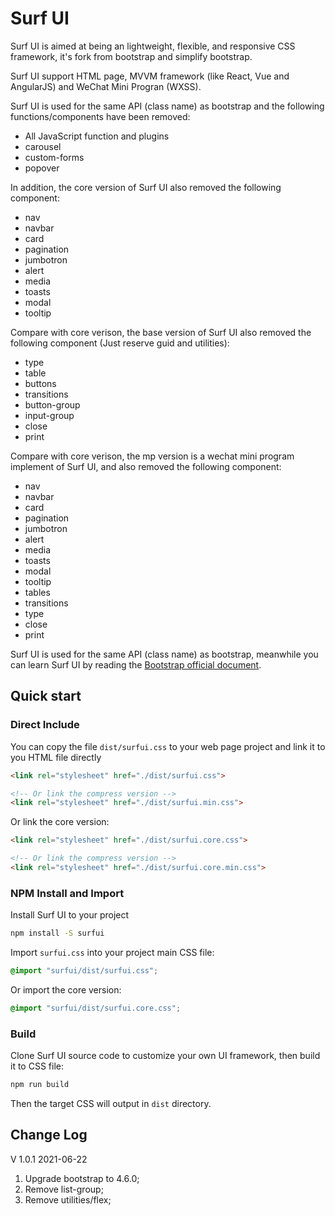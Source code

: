 # Surf UI

Surf UI is aimed at  being an lightweight, flexible, and responsive CSS framework, it's fork from bootstrap and simplify bootstrap.

Surf UI support HTML page, MVVM framework (like React, Vue and AngularJS) and WeChat Mini Progran (WXSS).

Surf UI is used for the same API (class name) as bootstrap and the following functions/components have been removed:

- All JavaScript function and plugins
- carousel
- custom-forms
- popover

In addition, the core version of Surf UI also removed the following component:

- nav
- navbar
- card
- pagination
- jumbotron
- alert
- media
- toasts
- modal
- tooltip

Compare with core verison, the base version of Surf UI also removed the following component (Just reserve guid and utilities):
- type
- table
- buttons
- transitions
- button-group
- input-group
- close
- print

Compare with core verison, the mp version is a wechat mini program implement of Surf UI, and also removed the following component:
- nav
- navbar
- card
- pagination
- jumbotron
- alert
- media
- toasts
- modal
- tooltip
- tables
- transitions
- type
- close
- print


Surf UI is used for the same API (class name) as bootstrap, meanwhile you can learn Surf UI by reading the [Bootstrap official document](https://getbootstrap.com/docs/4.5/layout/overview/).




## Quick start

### Direct Include

You can copy the file `dist/surfui.css` to your web page project and link it to you HTML file directly

```html
<link rel="stylesheet" href="./dist/surfui.css">

<!-- Or link the compress version -->
<link rel="stylesheet" href="./dist/surfui.min.css">
```

Or link the core version:

```html
<link rel="stylesheet" href="./dist/surfui.core.css">

<!-- Or link the compress version -->
<link rel="stylesheet" href="./dist/surfui.core.min.css">
```

### NPM Install and Import

Install Surf UI to your project

```sh
npm install -S surfui
```

Import `surfui.css` into your project main CSS file:

```css
@import "surfui/dist/surfui.css";
```

Or import the core version:

```css
@import "surfui/dist/surfui.core.css";
```

### Build

Clone Surf UI source code to customize your own UI framework, then build it to CSS file:

```sh
npm run build
```

Then the target CSS will output in `dist` directory.



## Change Log

V 1.0.1 2021-06-22

1. Upgrade bootstrap to 4.6.0;
2. Remove list-group;
3. Remove utilities/flex;